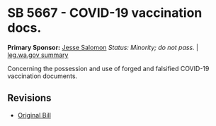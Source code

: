 # SB 5667 - COVID-19 vaccination docs.
**Primary Sponsor:** [Jesse Salomon](/person/leg/salomon_je.md)
*Status: Minority; do not pass.* | [leg.wa.gov summary](https://app.leg.wa.gov/billsummary?BillNumber=5667&Year=2021)

Concerning the possession and use of forged and falsified COVID-19 vaccination documents.

## Revisions
* [Original Bill](1/)